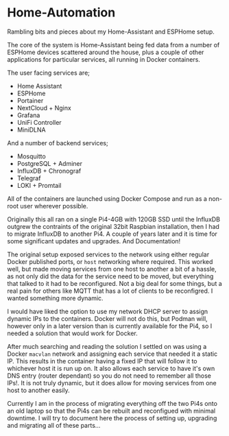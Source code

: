 # Home-Automation
Rambling bits and pieces about my Home-Assistant and ESPHome setup.

The core of the system is Home-Assistant being fed data from a number of ESPHome devices scattered around the house, plus a couple of other applications for particular services, all running in Docker containers.

The user facing services are;
* Home Assistant
* ESPHome
* Portainer
* NextCloud + Nginx
* Grafana
* UniFi Controller
* MiniDLNA

And a number of backend services;
* Mosquitto 
* PostgreSQL + Adminer
* InfluxDB + Chronograf
* Telegraf
* LOKI + Promtail

All of the containers are launched using Docker Compose and run as a non-root user wherever possible.

Originally this all ran on a single Pi4-4GB with 120GB SSD until the InfluxDB outgrew the contraints of the original 32bit Raspbian installation, then I had to migrate InfluxDB to another Pi4.  A couple of years later and it is time for some significant updates and upgrades.  And Documentation!

The original setup exposed services to the network using either regular Docker published ports, or `host` networking where required.  This worked well, but made moving services from one host to another a bit of a hassle, as not only did the data for the service need to be moved, but everything that talked to it had to be reconfigured.  Not a big deal for some things, but a real pain for others like MQTT that has a lot of clients to be reconfigred.  I wanted something more dynamic.

I would have liked the option to use my network DHCP server to assign dynamic IPs to the containers.  Docker will not do this, but Podman will, however only in a later version than is currently available for the Pi4, so I needed a solution that would work for Docker.

After much searching and reading the solution I settled on was using a Docker `macvlan` network and assigning each service that needed it a static IP.  This results in the container having a fixed IP that will follow it to whichever host it is run up on.  It also allows each service to have it's own DNS entry (router dependant) so you do not need to remember all those IPs!.  It is not truly dynamic, but it does allow for moving services from one host to another easily.

Currently I am in the process of migrating everything off the two Pi4s onto an old laptop so that the Pi4s can be rebuilt and reconfigued with minimal downtime.  I will try to document here the process of setting up, upgrading and migrating all of these parts...
